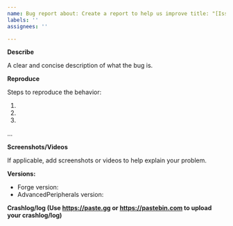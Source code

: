 ```yaml
---
name: Bug report about: Create a report to help us improve title: "[Issue]"
labels: ''
assignees: ''

---
```


**Describe**

A clear and concise description of what the bug is.

**Reproduce**

Steps to reproduce the behavior:

1.
2.
3.

...

**Screenshots/Videos**

If applicable, add screenshots or videos to help explain your problem.

**Versions:**

- Forge version:
- AdvancedPeripherals version:

**Crashlog/log (Use https://paste.gg or https://pastebin.com to upload your crashlog/log)**
